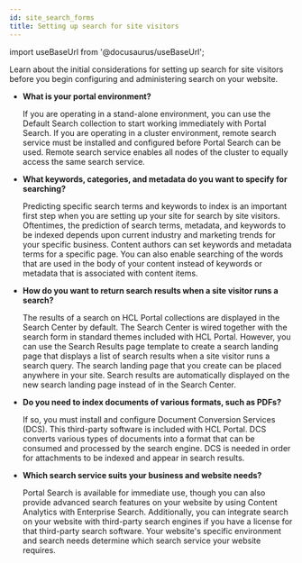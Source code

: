 ```yaml
---
id: site_search_forms
title: Setting up search for site visitors
---
```

import useBaseUrl from '@docusaurus/useBaseUrl';



Learn about the initial considerations for setting up search for site visitors before you begin configuring and administering search on your website.

-   **What is your portal environment?**

    If you are operating in a stand-alone environment, you can use the Default Search collection to start working immediately with Portal Search. If you are operating in a cluster environment, remote search service must be installed and configured before Portal Search can be used. Remote search service enables all nodes of the cluster to equally access the same search service.

-   **What keywords, categories, and metadata do you want to specify for searching?**

    Predicting specific search terms and keywords to index is an important first step when you are setting up your site for search by site visitors. Oftentimes, the prediction of search terms, metadata, and keywords to be indexed depends upon current industry and marketing trends for your specific business. Content authors can set keywords and metadata terms for a specific page. You can also enable searching of the words that are used in the body of your content instead of keywords or metadata that is associated with content items.

-   **How do you want to return search results when a site visitor runs a search?**

    The results of a search on HCL Portal collections are displayed in the Search Center by default. The Search Center is wired together with the search form in standard themes included with HCL Portal. However, you can use the Search Results page template to create a search landing page that displays a list of search results when a site visitor runs a search query. The search landing page that you create can be placed anywhere in your site. Search results are automatically displayed on the new search landing page instead of in the Search Center.

-   **Do you need to index documents of various formats, such as PDFs?**

    If so, you must install and configure Document Conversion Services \(DCS\). This third-party software is included with HCL Portal. DCS converts various types of documents into a format that can be consumed and processed by the search engine. DCS is needed in order for attachments to be indexed and appear in search results.

-   **Which search service suits your business and website needs?**

    Portal Search is available for immediate use, though you can also provide advanced search features on your website by using Content Analytics with Enterprise Search. Additionally, you can integrate search on your website with third-party search engines if you have a license for that third-party search software. Your website's specific environment and search needs determine which search service your website requires.


